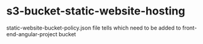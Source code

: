 # s3-bucket-static-website-hosting

static-website-bucket-policy.json file tells which need to be added to front-end-angular-project bucket
